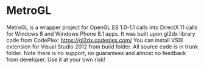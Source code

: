 MetroGL
==========

MetroGL is a wrapper project for OpenGL ES 1.0-1.1 calls into DirectX 11 calls for Windows 8 and Windows Phone 8.1 apps. It was built upon gl2dx library code from CodePlex: https://gl2dx.codeplex.com/
You can install VSIX extension for Visual Studio 2012 from build folder. All source code is in trunk folder. Note there is no support, no guarantees and almost no feedback from developer. Use it at your own risk!